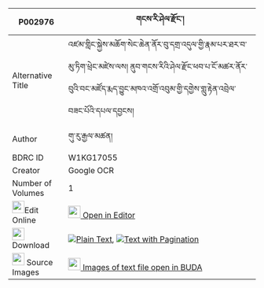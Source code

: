 |P002976|གངས་རི་ཤེལ་རྫོང་། 
| --- | --- 
|Alternative Title |འཛམ་གླིང་སྐྱེས་མཆོག་སེང་ཆེན་ནོར་བུ་དགྲ་འདུལ་གྱི་རྣམ་པར་ཐར་བ་མུ་ཏིག་ཕྲེང་མཛེས་ལས། ནུབ་གངས་རིའི་ཤེལ་རྫོང་ཕབ་པ་ངོ་མཚར་ནོར་བུའི་བང་མཛོད་རྨད་བྱུང་མཁའ་འགྲོ་འབུམ་གྱི་དགྱེས་གླུ་རྟེན་འབྲེལ་བཟང་པོའི་དཔལ་དབྱངས།
|Author| གུ་རུ་རྒྱལ་མཚན།
|BDRC ID | W1KG17055
|Creator | Google OCR
|Number of Volumes| 1
|<img width="25" src="https://img.icons8.com/color/25/000000/edit-property.png">Edit Online| [<img width="25" src="https://avatars.githubusercontent.com/u/45091458?s=200&v=4"> Open in Editor](http://editor.openpecha.org/P002976)
|<img width="25" src="https://img.icons8.com/fluent/48/000000/download-2.png"/>  Download | [![](https://img.icons8.com/color/20/000000/txt.png)Plain Text](https://github.com/Openpecha/P002976/releases/download/v1/gangri_shel_dzong_plain_P002976.zip), [![](https://img.icons8.com/color/20/000000/txt.png)Text with Pagination](https://github.com/Openpecha/P002976/releases/download/v1/gangri_shel_dzong_pages_P002976.zip)
|<img width="25" src="https://img.icons8.com/plasticine/100/000000/pictures-folder.png"/>  Source Images | [<img width="25" src="https://library.bdrc.io/icons/BUDA-small.svg"> Images of text file open in BUDA](https://library.bdrc.io/show/bdr:W1KG17055)